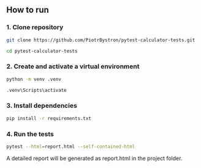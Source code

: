 ## How to run

### 1. Clone repository

```bash
git clone https://github.com/PiotrBystron/pytest-calculator-tests.git
```

```bash
cd pytest-calculator-tests
```

### 2. Create and activate a virtual environment

```bash
python -m venv .venv
```

```bash
.venv\Scripts\activate
```

### 3. Install dependencies

```bash
pip install -r requirements.txt
```

### 4. Run the tests

```bash
pytest --html=report.html --self-contained-html
```

A detailed report will be generated as report.html in the project folder.